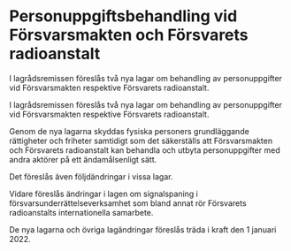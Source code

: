 # Personuppgiftsbehandling vid Försvarsmakten och Försvarets radioanstalt

I lagrådsremissen föreslås två nya lagar om behandling av personuppgifter vid Försvarsmakten respektive Försvarets radioanstalt.

I lagrådsremissen föreslås två nya lagar om behandling av personuppgifter vid Försvarsmakten respektive Försvarets radioanstalt.

Genom de nya lagarna skyddas fysiska personers grundläggande rättigheter och friheter samtidigt som det säkerställs att Försvarsmakten och Försvarets radioanstalt kan behandla och utbyta personuppgifter med andra aktörer på ett ändamålsenligt sätt.

Det föreslås även följdändringar i vissa lagar.

Vidare föreslås ändringar i lagen om signalspaning i försvarsunderrättelseverksamhet som bland annat rör Försvarets radioanstalts internationella samarbete.

De nya lagarna och övriga lagändringar föreslås träda i kraft den 1 januari 2022.
